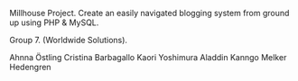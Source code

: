 Millhouse Project.
Create an easily navigated blogging system from ground up using PHP & MySQL.

Group 7.
(Worldwide Solutions).

Ahnna Östling
Cristina Barbagallo
Kaori Yoshimura
Aladdin Kanngo
Melker Hedengren
